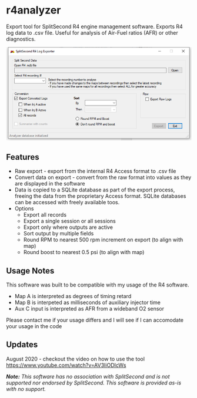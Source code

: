 # r4analyzer
Export tool for SplitSecond R4 engine management software.  Exports R4 log data to .csv file.  Useful for analysis of Air-Fuel ratios (AFR) or other diagnostics.

![R4Analyzer screenshot](r4analyzer.png)

## Features
* Raw export - export from the internal R4 Access format to .csv file
* Convert data on export - convert from the raw format into values as they are displayed in the software
* Data is copied to a SQLite database as part of the export process, freeing the data from the proprietary Access format.  SQLite databases can be accessed with freely available toos.
* Options
  * Export all records
  * Export a single session or all sessions
  * Export only where outputs are active
  * Sort output by multiple fields
  * Round RPM to nearest 500 rpm increment on export (to align with map)
  * Round boost to nearest 0.5 psi (to align with map)
  
## Usage Notes
This software was built to be compatible with my usage of the R4 software.  
* Map A is interpreted as degrees of timing retard
* Map B is interpeted as milliseconds of auxiliary injector time
* Aux C input is interpreted as AFR from a wideband O2 sensor

Please contact me if your usage differs and I will see if I can accomodate your usage in the code

## Updates
August 2020 - checkout the video on how to use the tool https://www.youtube.com/watch?v=AV3IiODIcWs

***Note:*** *This software has no association with SplitSecond and is not supported nor endorsed by SplitSecond.  This software is provided as-is with no support.*
